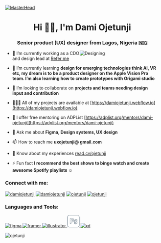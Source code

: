 [![MasterHead](https://cdn.dribbble.com/userupload/12582120/file/original-68498ad9286ad5d7fd3be540c1bb8fc8.jpg?resize=1024x256&vertical=center)](https://damiojetunji.webflow.io)
<h1 align="center">Hi 👋🏾, I'm Dami Ojetunji</h1>
<h3 align="center">Senior product (UX) designer from Lagos, Nigeria 🇳🇬</h3>
<img align="right" alt="Designing" width="260" src="https://cdn.dribbble.com/users/3680841/screenshots/8106346/media/2c62bab75b59c375464e8b268b5c0bc9.gif">


- 🔭 I’m currently working as a CDO and design lead at [Refer me](referme.uk)

- 🌱 I’m currently learning **design for emerging technologies think AI, VR etc, my dream is to be a product designer on the Apple Vision Pro team. I’m also learning how to create prototypes with Origami studio**

- 👯 I’m looking to collaborate on **projects and teams needing design input and contribution**

- 👩🏾‍💻 All of my projects are available at [https://damiojetunji.webflow.io](https://damiojetunji.webflow.io)

- 📝 I offer free mentoring on ADPList [https://adplist.org/mentors/dami-ojetunji](https://adplist.org/mentors/dami-ojetunji)

- 💬 Ask me about **Figma, Design systems, UX design**

- 📫 How to reach me **uxojetunji@ gmail.com**

- 📄 Know about my experiences [read.cv/ojetunji](read.cv/ojetunji)

- ⚡ Fun fact **I recommend the best shows to binge watch and create awesome Spotify playlists ☺️**

<h3 align="left">Connect with me:</h3>
<p align="left">
<a href="https://linkedin.com/in/damiojetunji" target="blank"><img align="center" src="https://raw.githubusercontent.com/rahuldkjain/github-profile-readme-generator/master/src/images/icons/Social/linked-in-alt.svg" alt="damiojetunji" height="30" width="40" /></a>
<a href="https://instagram.com/damiojetunji" target="blank"><img align="center" src="https://raw.githubusercontent.com/rahuldkjain/github-profile-readme-generator/master/src/images/icons/Social/instagram.svg" alt="damiojetunji" height="30" width="40" /></a>
<a href="https://dribbble.com/ojetunji" target="blank"><img align="center" src="https://raw.githubusercontent.com/rahuldkjain/github-profile-readme-generator/master/src/images/icons/Social/dribbble.svg" alt="ojetunji" height="30" width="40" /></a>
<a href="https://www.behance.net/ojetunji" target="blank"><img align="center" src="https://raw.githubusercontent.com/rahuldkjain/github-profile-readme-generator/master/src/images/icons/Social/behance.svg" alt="ojetunji" height="30" width="40" /></a>
</p>

<h3 align="left">Languages and Tools:</h3>
<p align="left"> <a href="https://www.figma.com/" target="_blank" rel="noreferrer"> <img src="https://www.vectorlogo.zone/logos/figma/figma-icon.svg" alt="figma" width="40" height="40"/> </a> <a href="https://www.framer.com/" target="_blank" rel="noreferrer"> <img src="https://www.vectorlogo.zone/logos/framer/framer-icon.svg" alt="framer" width="40" height="40"/> </a> <a href="https://www.adobe.com/in/products/illustrator.html" target="_blank" rel="noreferrer"> <img src="https://www.vectorlogo.zone/logos/adobe_illustrator/adobe_illustrator-icon.svg" alt="illustrator" width="40" height="40"/> </a> <a href="https://www.photoshop.com/en" target="_blank" rel="noreferrer"> <img src="https://raw.githubusercontent.com/devicons/devicon/master/icons/photoshop/photoshop-line.svg" alt="photoshop" width="40" height="40"/> </a> <a href="https://www.adobe.com/products/xd.html" target="_blank" rel="noreferrer"> <img src="https://cdn.worldvectorlogo.com/logos/adobe-xd.svg" alt="xd" width="40" height="40"/> </a> </p>

<p><img align="center" src="https://github-readme-streak-stats.herokuapp.com/?user=ojetunji&" alt="ojetunji" /></p>
<!---
ojetunji/ojetunji is a ✨ special ✨ repository because its `README.md` (this file) appears on your GitHub profile.
You can click the Preview link to take a look at your changes.
--->
